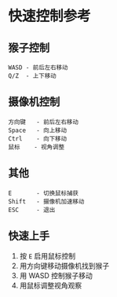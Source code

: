 # 快速控制参考

## 猴子控制
```
WASD - 前后左右移动
Q/Z  - 上下移动
```

## 摄像机控制
```
方向键   - 前后左右移动
Space   - 向上移动
Ctrl    - 向下移动
鼠标    - 视角调整
```

## 其他
```
E       - 切换鼠标捕获
Shift   - 摄像机加速移动
ESC     - 退出
```

## 快速上手
1. 按 `E` 启用鼠标控制
2. 用方向键移动摄像机找到猴子
3. 用 WASD 控制猴子移动
4. 用鼠标调整视角观察 